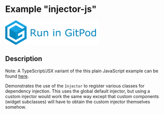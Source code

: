 # Example "injector-js"

[![GitPod Logo](../../doc/run-in-gitpod.png)](https://gitpod.io/#example=injector-js/https://github.com/eclipsesource/tabris-decorators/tree/master/examples/injector-js)

## Description

Note: A TypeScript/JSX variant of the this plain JavaScript example can be found [here](../injectable).

Demonstrates the use of the `Injector` to register various classes for dependency injection. This uses the global default injector, but using a custom injector would work the same way except that custom components (widget subclasses) will have to obtain the custom injector themselves somehow.
